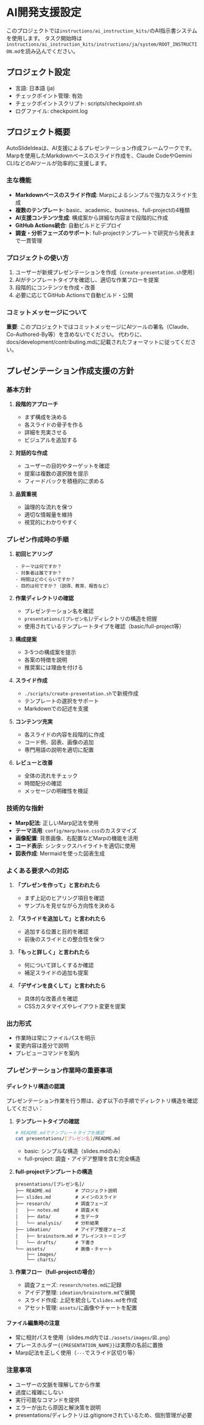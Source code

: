# AI開発支援設定

このプロジェクトでは`instructions/ai_instruction_kits/`のAI指示書システムを使用します。
タスク開始時は`instructions/ai_instruction_kits/instructions/ja/system/ROOT_INSTRUCTION.md`を読み込んでください。

## プロジェクト設定
- 言語: 日本語 (ja)
- チェックポイント管理: 有効
- チェックポイントスクリプト: scripts/checkpoint.sh
- ログファイル: checkpoint.log

## プロジェクト概要

AutoSlideIdeaは、AI支援によるプレゼンテーション作成フレームワークです。
Marpを使用したMarkdownベースのスライド作成を、Claude CodeやGemini CLIなどのAIツールが効率的に支援します。

### 主な機能
- **Markdownベースのスライド作成**: Marpによるシンプルで強力なスライド生成
- **複数のテンプレート**: basic、academic、business、full-projectの4種類
- **AI支援コンテンツ生成**: 構成案から詳細な内容まで段階的に作成
- **GitHub Actions統合**: 自動ビルドとデプロイ
- **調査・分析フェーズのサポート**: full-projectテンプレートで研究から発表まで一貫管理

### プロジェクトの使い方
1. ユーザーが新規プレゼンテーションを作成（`create-presentation.sh`使用）
2. AIがテンプレートタイプを確認し、適切な作業フローを提案
3. 段階的にコンテンツを作成・改善
4. 必要に応じてGitHub Actionsで自動ビルド・公開

### コミットメッセージについて

**重要**: このプロジェクトではコミットメッセージにAIツールの署名（Claude、Co-Authored-By等）を含めないでください。
代わりに、docs/development/contributing.mdに記載されたフォーマットに従ってください。

## プレゼンテーション作成支援の方針

### 基本方針

1. **段階的アプローチ**
   - まず構成を決める
   - 各スライドの骨子を作る
   - 詳細を充実させる
   - ビジュアルを追加する

2. **対話的な作成**
   - ユーザーの目的やターゲットを確認
   - 提案は複数の選択肢を提示
   - フィードバックを積極的に求める

3. **品質重視**
   - 論理的な流れを保つ
   - 適切な情報量を維持
   - 視覚的にわかりやすく

### プレゼン作成時の手順

1. **初回ヒアリング**
   ```
   - テーマは何ですか？
   - 対象者は誰ですか？
   - 時間はどのくらいですか？
   - 目的は何ですか？（説得、教育、報告など）
   ```

2. **作業ディレクトリの確認**
   - プレゼンテーション名を確認
   - `presentations/[プレゼン名]/`ディレクトリの構造を把握
   - 使用されているテンプレートタイプを確認（basic/full-project等）

3. **構成提案**
   - 3-5つの構成案を提示
   - 各案の特徴を説明
   - 推奨案には理由を付ける

4. **スライド作成**
   - `./scripts/create-presentation.sh`で新規作成
   - テンプレートの選択をサポート
   - Markdownでの記述を支援

5. **コンテンツ充実**
   - 各スライドの内容を段階的に作成
   - コード例、図表、画像の追加
   - 専門用語の説明を適切に配置

6. **レビューと改善**
   - 全体の流れをチェック
   - 時間配分の確認
   - メッセージの明確性を検証

### 技術的な指針

- **Marp記法**: 正しいMarp記法を使用
- **テーマ活用**: `config/marp/base.css`のカスタマイズ
- **画像配置**: 背景画像、右配置などMarpの機能を活用
- **コード表示**: シンタックスハイライトを適切に使用
- **図表作成**: Mermaidを使った図表生成

### よくある要求への対応

1. **「プレゼンを作って」と言われたら**
   - まず上記のヒアリング項目を確認
   - サンプルを見せながら方向性を決める

2. **「スライドを追加して」と言われたら**
   - 追加する位置と目的を確認
   - 前後のスライドとの整合性を保つ

3. **「もっと詳しく」と言われたら**
   - 何について詳しくするか確認
   - 補足スライドの追加も提案

4. **「デザインを良くして」と言われたら**
   - 具体的な改善点を確認
   - CSSカスタマイズやレイアウト変更を提案

### 出力形式

- 作業時は常にファイルパスを明示
- 変更内容は差分で説明
- プレビューコマンドを案内

### プレゼンテーション作業時の重要事項

#### ディレクトリ構造の認識
プレゼンテーション作業を行う際は、必ず以下の手順でディレクトリ構造を確認してください：

1. **テンプレートタイプの確認**
   ```bash
   # README.mdでテンプレートタイプを確認
   cat presentations/[プレゼン名]/README.md
   ```
   - basic: シンプルな構造（slides.mdのみ）
   - full-project: 調査・アイデア整理を含む完全構造

2. **full-projectテンプレートの構造**
   ```
   presentations/[プレゼン名]/
   ├── README.md         # プロジェクト説明
   ├── slides.md         # メインのスライド
   ├── research/         # 調査フェーズ
   │   ├── notes.md      # 調査メモ
   │   ├── data/         # 生データ
   │   └── analysis/     # 分析結果
   ├── ideation/         # アイデア整理フェーズ
   │   ├── brainstorm.md # ブレインストーミング
   │   └── drafts/       # 下書き
   └── assets/           # 画像・チャート
       ├── images/
       └── charts/
   ```

3. **作業フロー（full-projectの場合）**
   - 調査フェーズ: `research/notes.md`に記録
   - アイデア整理: `ideation/brainstorm.md`で展開
   - スライド作成: 上記を統合して`slides.md`を作成
   - アセット管理: `assets/`に画像やチャートを配置

#### ファイル編集時の注意
- 常に相対パスを使用（slides.md内では`./assets/images/図.png`）
- プレースホルダー`{{PRESENTATION_NAME}}`は実際の名前に置換
- Marp記法を正しく使用（`---`でスライド区切り等）

### 注意事項

- ユーザーの文脈を理解してから作業
- 過度に複雑にしない
- 実行可能なコマンドを提供
- エラーが出たら原因と解決策を説明
- presentations/ディレクトリは.gitignoreされているため、個別管理が必要